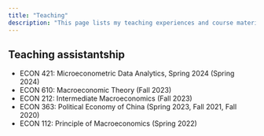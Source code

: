 ```yaml
---
title: "Teaching"
description: "This page lists my teaching experiences and course materials."
---
```



## Teaching assistantship

- ECON 421: Microeconometric Data Analytics, Spring 2024 (Spring 2024)
- ECON 610: Macroeconomic Theory (Fall 2023)
- ECON 212: Intermediate Macroeconomics (Fall 2023)
- ECON 363: Political Economy of China (Spring 2023, Fall 2021, Fall 2020)
- ECON 112: Principle of Macroeconomics (Spring 2022)